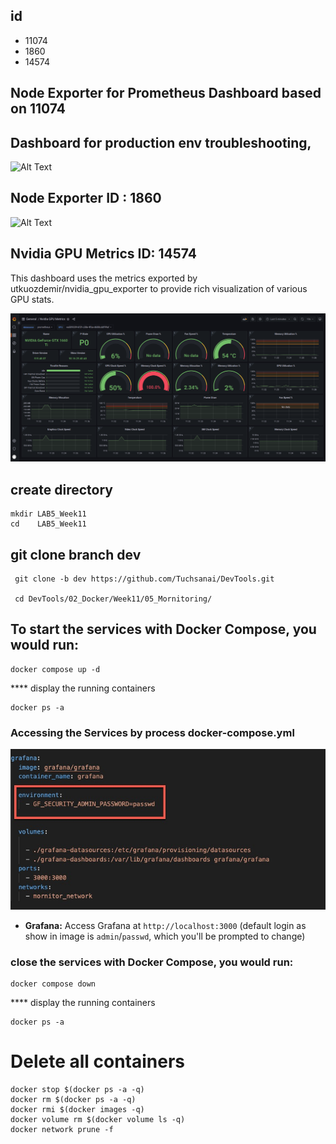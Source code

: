 
## id 
- 11074
- 1860
- 14574



## Node Exporter for Prometheus Dashboard based on 11074
## Dashboard for production env troubleshooting, 

![Alt Text](https://grafana.com/api/dashboards/15172/images/11186/image)


## Node Exporter  ID : 1860
 
![Alt Text](https://grafana.com/api/dashboards/1860/images/7994/image)


## Nvidia GPU Metrics ID: 14574

This dashboard uses the metrics exported by utkuozdemir/nvidia_gpu_exporter to provide rich visualization of various GPU stats.

![Alt Text](https://raw.githubusercontent.com/utkuozdemir/nvidia_gpu_exporter/master/grafana/dashboard.png)




## create directory

   
    mkdir LAB5_Week11
    cd    LAB5_Week11
    

## git clone branch dev
    
    
   ```
    git clone -b dev https://github.com/Tuchsanai/DevTools.git
     
    cd DevTools/02_Docker/Week11/05_Mornitoring/
   ```



## To start the services with Docker Compose, you would run:

```
docker compose up -d
```
**** display the running containers

```
docker ps -a
```



### Accessing the Services by process docker-compose.yml

![pass](./images/s1.jpg)

- **Grafana:** Access Grafana at `http://localhost:3000` (default login  as show in image is `admin`/`passwd`, which you'll be prompted to change)



### close the services with Docker Compose, you would run:

```
docker compose down
```

**** display the running containers

```
docker ps -a
```


# Delete all containers

```
docker stop $(docker ps -a -q)  
docker rm $(docker ps -a -q) 
docker rmi $(docker images -q) 
docker volume rm $(docker volume ls -q)  
docker network prune -f
```